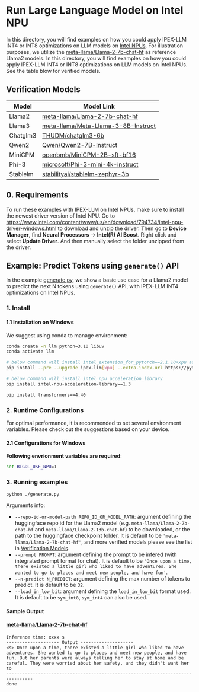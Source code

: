 # Run Large Language Model on Intel NPU
In this directory, you will find examples on how you could apply IPEX-LLM INT4 or INT8 optimizations on LLM models on [Intel NPUs](../../../README.md). For illustration purposes, we utilize the [meta-llama/Llama-2-7b-chat-hf](https://huggingface.co/meta-llama/Llama-2-7b-chat-hf) as reference Llama2 models. In this directory, you will find examples on how you could apply IPEX-LLM INT4 or INT8 optimizations on LLM models on Intel NPUs. See the table blow for verified models.

## Verification Models

| Model      | Model Link                                                    |
|------------|----------------------------------------------------------------|
| Llama2 | [meta-llama/Llama-2-7b-chat-hf](https://huggingface.co/meta-llama/Llama-2-7b-chat-hf) |
| Llama3 | [meta-llama/Meta-Llama-3-8B-Instruct](https://huggingface.co/meta-llama/Meta-Llama-3-8B-Instruct) |
| Chatglm3 | [THUDM/chatglm3-6b](https://huggingface.co/THUDM/chatglm3-6b) |
| Qwen2 | [Qwen/Qwen2-7B-Instruct](https://huggingface.co/Qwen/Qwen2-7B-Instruct) |
| MiniCPM | [openbmb/MiniCPM-2B-sft-bf16](https://huggingface.co/openbmb/MiniCPM-2B-sft-bf16) |
| Phi-3 | [microsoft/Phi-3-mini-4k-instruct](https://huggingface.co/microsoft/Phi-3-mini-4k-instruct) |
| Stablelm | [stabilityai/stablelm-zephyr-3b](https://huggingface.co/stabilityai/stablelm-zephyr-3b) |

## 0. Requirements
To run these examples with IPEX-LLM on Intel NPUs, make sure to install the newest driver version of Intel NPU.
Go to https://www.intel.com/content/www/us/en/download/794734/intel-npu-driver-windows.html to download and unzip the driver.
Then go to **Device Manager**, find **Neural Processors** -> **Intel(R) AI Boost**.
Right click and select **Update Driver**. And then manually select the folder unzipped from the driver.

## Example: Predict Tokens using `generate()` API
In the example [generate.py](./generate.py), we show a basic use case for a Llama2 model to predict the next N tokens using `generate()` API, with IPEX-LLM INT4 optimizations on Intel NPUs.
### 1. Install
#### 1.1 Installation on Windows
We suggest using conda to manage environment:
```bash
conda create -n llm python=3.10 libuv
conda activate llm

# below command will install intel_extension_for_pytorch==2.1.10+xpu as default
pip install --pre --upgrade ipex-llm[xpu] --extra-index-url https://pytorch-extension.intel.com/release-whl/stable/xpu/us/

# below command will install intel_npu_acceleration_library
pip install intel-npu-acceleration-library==1.3

pip install transformers==4.40
```

### 2. Runtime Configurations
For optimal performance, it is recommended to set several environment variables. Please check out the suggestions based on your device.
#### 2.1 Configurations for Windows

**Following envrionment variables are required**:

```cmd
set BIGDL_USE_NPU=1
```

### 3. Running examples

```
python ./generate.py
```

Arguments info:
- `--repo-id-or-model-path REPO_ID_OR_MODEL_PATH`: argument defining the huggingface repo id for the Llama2 model (e.g. `meta-llama/Llama-2-7b-chat-hf` and `meta-llama/Llama-2-13b-chat-hf`) to be downloaded, or the path to the huggingface checkpoint folder. It is default to be `'meta-llama/Llama-2-7b-chat-hf'`, and more verified models please see the list in [Verification Models](#verification-models).
- `--prompt PROMPT`: argument defining the prompt to be infered (with integrated prompt format for chat). It is default to be `'Once upon a time, there existed a little girl who liked to have adventures. She wanted to go to places and meet new people, and have fun'`.
- `--n-predict N_PREDICT`: argument defining the max number of tokens to predict. It is default to be `32`.
- `--load_in_low_bit`: argument defining the `load_in_low_bit` format used. It is default to be `sym_int8`, `sym_int4` can also be used.

#### Sample Output
#### [meta-llama/Llama-2-7b-chat-hf](https://huggingface.co/meta-llama/Llama-2-7b-chat-hf)

```log
Inference time: xxxx s
-------------------- Output --------------------
<s> Once upon a time, there existed a little girl who liked to have adventures. She wanted to go to places and meet new people, and have fun. But her parents were always telling her to stay at home and be careful. They were worried about her safety, and they didn't want her to
--------------------------------------------------------------------------------
done
```
